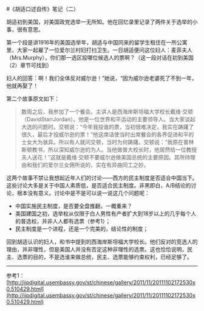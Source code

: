 #《胡适口述自传》笔记（二）

胡适初到美国，对美国政党选举一无所知。他在回忆录里记录了两件关于选举的小事，很有意思。

第一个段是讲1916年的美国选举年，胡适与中国同来的留学生租住在一所公寓里，大家一起雇了一位爱尔兰村妇打扫卫生。一日胡适便问这位妇人：麦菲夫人（Mrs.Murphy），你们那一选区投哪位候选人的票啊？（这一段对话在初到美国（2）章节可找到）

妇人的回答：啊！我们全体反对威尔逊！”她说，“因为威尔逊老婆死了不到一年，他就再娶了！

第二个故事原文如下：

>数周之后，我参加了一个餐会。主讲人是西海岸斯坦福大学校长戴维·交顿（DavidStarrJordan）。他是一位世界和平运动的主要领导人。当大家谈起大选的问题时。交顿说：“今年我投谁的票，当初很难决定，我实在踌躇了很久，最后才投威尔逊的票！”他这席话使当时出席餐会的各界促进和平的士女大为骇异。所以有人就问交顿，当时为何踌躇。交顿说：“我原在普林斯顿教书，所以深知威尔逊的为人。当他做普大校长时，他居然给一位教授夫人送花！”这就是戴维·交顿不要威尔逊做美国总统的主要原因。其所持理由和我们的爱尔兰女佣所说的，实在有异曲同工之妙。

这两个故事不禁让我想起近年人们的讨论——西方的民主制度是否适合中国当下。这些讨论大多是关于中国人素质低，是否适合民主制度。非黑即白，A/B结论的讨论，根本没有意义。讨论中是不是可以说一说这几个问题呢：

* 中国实施民主制度，是否要全盘推翻，一概重来？
* 美国建国之初，选举权从仅限于白人男性有产者扩大到18岁以上的几乎每个人的普选权，并非人人都有选票（参考1）；
* 民主制度是一个进程，还是一个完美的，结论性的制度；

回到胡适认识的妇人，和书中提到的西海岸斯坦福大学校长。他们反对的竞选人的理由，并非理性，但是美国人并没有否定这种非理性的选票。这也恰恰说明，民主、选票的目的，不是选谁来做总统，民主、选票能够约束权利，已经足够了。

---------------------
参考1：[http://iipdigital.usembassy.gov/st/chinese/gallery/2011/11/20111102172530x0.510429.html](http://iipdigital.usembassy.gov/st/chinese/gallery/2011/11/20111102172530x0.510429.html)